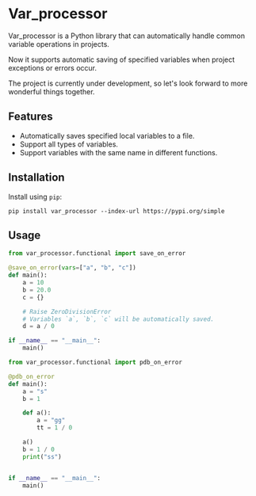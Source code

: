 # Var_processor

Var_processor is a Python library that can automatically handle common variable operations in projects.

Now it supports automatic saving of specified variables when project exceptions or errors occur.

The project is currently under development, so let's look forward to more wonderful things together.

## Features

- Automatically saves specified local variables to a file.
- Support all types of variables.
- Support variables with the same name in different functions.

## Installation

Install using `pip`:

```shell
pip install var_processor --index-url https://pypi.org/simple  
```

## Usage
```python
from var_processor.functional import save_on_error

@save_on_error(vars=["a", "b", "c"])
def main():
    a = 10
    b = 20.0
    c = {}

    # Raise ZeroDivisionError
    # Variables `a`, `b`, `c` will be automatically saved.
    d = a / 0

if __name__ == "__main__":
    main()
```


```python
from var_processor.functional import pdb_on_error

@pdb_on_error
def main():
    a = "s"
    b = 1

    def a():
        a = "gg"
        tt = 1 / 0

    a()
    b = 1 / 0
    print("ss")


if __name__ == "__main__":
    main()
```


